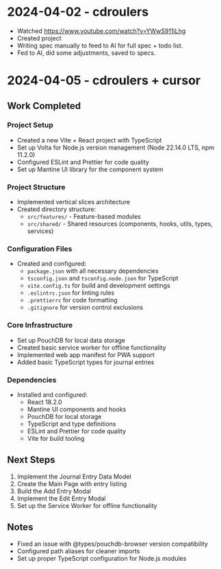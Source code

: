 # 2024-04-02 - cdroulers

- Watched https://www.youtube.com/watch?v=YWwS911iLhg
- Created project
- Writing spec manually to feed to AI for full spec + todo list.
- Fed to AI, did some adjustments, saved to specs.

# 2024-04-05 - cdroulers + cursor

## Work Completed

### Project Setup

- Created a new Vite + React project with TypeScript
- Set up Volta for Node.js version management (Node 22.14.0 LTS, npm 11.2.0)
- Configured ESLint and Prettier for code quality
- Set up Mantine UI library for the component system

### Project Structure

- Implemented vertical slices architecture
- Created directory structure:
  - `src/features/` - Feature-based modules
  - `src/shared/` - Shared resources (components, hooks, utils, types, services)

### Configuration Files

- Created and configured:
  - `package.json` with all necessary dependencies
  - `tsconfig.json` and `tsconfig.node.json` for TypeScript
  - `vite.config.ts` for build and development settings
  - `.eslintrc.json` for linting rules
  - `.prettierrc` for code formatting
  - `.gitignore` for version control exclusions

### Core Infrastructure

- Set up PouchDB for local data storage
- Created basic service worker for offline functionality
- Implemented web app manifest for PWA support
- Added basic TypeScript types for journal entries

### Dependencies

- Installed and configured:
  - React 18.2.0
  - Mantine UI components and hooks
  - PouchDB for local storage
  - TypeScript and type definitions
  - ESLint and Prettier for code quality
  - Vite for build tooling

## Next Steps

1. Implement the Journal Entry Data Model
2. Create the Main Page with entry listing
3. Build the Add Entry Modal
4. Implement the Edit Entry Modal
5. Set up the Service Worker for offline functionality

## Notes

- Fixed an issue with @types/pouchdb-browser version compatibility
- Configured path aliases for cleaner imports
- Set up proper TypeScript configuration for Node.js modules
